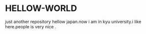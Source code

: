 # HELLOW-WORLD
just another repository
hellow japan.now i am in kyu university.i like here.people is very nice .
